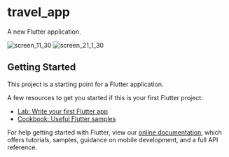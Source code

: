 # travel_app

A new Flutter application.

![screen_11_30 ](https://user-images.githubusercontent.com/52609580/117599088-96368980-b162-11eb-92df-7dc6374c8d32.png)
![screen_21_1_30](https://user-images.githubusercontent.com/52609580/117599508-62a82f00-b163-11eb-9dc0-76d0698f3f83.png)


## Getting Started

This project is a starting point for a Flutter application.

A few resources to get you started if this is your first Flutter project:

- [Lab: Write your first Flutter app](https://flutter.dev/docs/get-started/codelab)
- [Cookbook: Useful Flutter samples](https://flutter.dev/docs/cookbook)

For help getting started with Flutter, view our
[online documentation](https://flutter.dev/docs), which offers tutorials,
samples, guidance on mobile development, and a full API reference.

